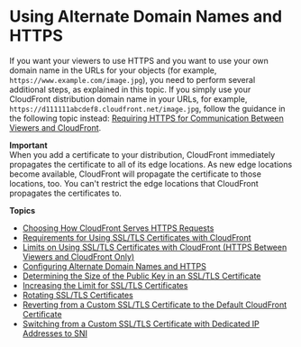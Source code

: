 # Using Alternate Domain Names and HTTPS<a name="using-https-alternate-domain-names"></a>

If you want your viewers to use HTTPS and you want to use your own domain name in the URLs for your objects \(for example, `https://www.example.com/image.jpg`\), you need to perform several additional steps, as explained in this topic\. If you simply use your CloudFront distribution domain name in your URLs, for example, `https://d111111abcdef8.cloudfront.net/image.jpg`, follow the guidance in the following topic instead: [ Requiring HTTPS for Communication Between Viewers and CloudFront](using-https-viewers-to-cloudfront.md)\.

**Important**  
When you add a certificate to your distribution, CloudFront immediately propagates the certificate to all of its edge locations\. As new edge locations become available, CloudFront will propagate the certificate to those locations, too\. You can't restrict the edge locations that CloudFront propagates the certificates to\.

**Topics**
+ [Choosing How CloudFront Serves HTTPS Requests](cnames-https-dedicated-ip-or-sni.md)
+ [Requirements for Using SSL/TLS Certificates with CloudFront](cnames-and-https-requirements.md)
+ [Limits on Using SSL/TLS Certificates with CloudFront \(HTTPS Between Viewers and CloudFront Only\)](cnames-and-https-limits.md)
+ [Configuring Alternate Domain Names and HTTPS](cnames-and-https-procedures.md)
+ [Determining the Size of the Public Key in an SSL/TLS Certificate](cnames-and-https-size-of-public-key.md)
+ [Increasing the Limit for SSL/TLS Certificates](increasing-the-limit-for-ssl-tls-certificates.md)
+ [Rotating SSL/TLS Certificates](cnames-and-https-rotate-certificates.md)
+ [Reverting from a Custom SSL/TLS Certificate to the Default CloudFront Certificate](cnames-and-https-revert-to-cf-certificate.md)
+ [Switching from a Custom SSL/TLS Certificate with Dedicated IP Addresses to SNI](cnames-and-https-switch-dedicated-to-sni.md)